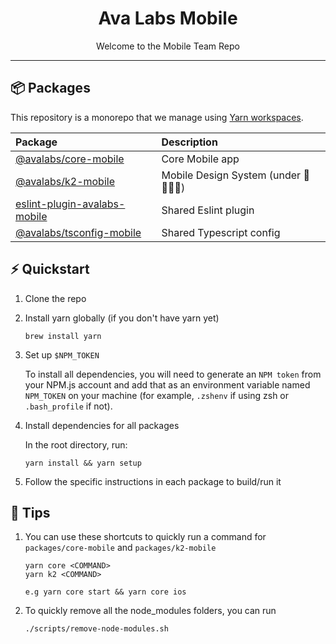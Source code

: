 <!-- Title -->
<h1 align="center">
Ava Labs Mobile
</h1>

<p align="center">Welcome to the Mobile Team Repo</p>

---

## 📦 Packages

This repository is a monorepo that we manage using [Yarn workspaces](https://yarnpkg.com/features/workspaces).

| Package                                                                                                               | Description                         |
| :-------------------------------------------------------------------------------------------------------------------- | :---------------------------------- |
| [@avalabs/core-mobile](https://github.com/ava-labs/avalanche-wallet-apps/tree/develop/packages/core-mobile)           | Core Mobile app                     |
| [@avalabs/k2-mobile](https://github.com/ava-labs/avalanche-wallet-apps/tree/develop/packages/k2-mobile)               | Mobile Design System (under 🚧👷‍♂️🚧) |
| [eslint-plugin-avalabs-mobile](https://github.com/ava-labs/avalanche-wallet-apps/tree/develop/packages/eslint-mobile) | Shared Eslint plugin                |
| [@avalabs/tsconfig-mobile](https://github.com/ava-labs/avalanche-wallet-apps/tree/develop/packages/tsconfig-mobile)   | Shared Typescript config            |

## ⚡ Quickstart

1. Clone the repo
2. Install yarn globally (if you don't have yarn yet)
   ```
   brew install yarn
   ```
3. Set up `$NPM_TOKEN`

   To install all dependencies, you will need to generate an `NPM token` from your NPM.js account and add that as an environment variable named `NPM_TOKEN` on your machine (for example, `.zshenv` if using zsh or `.bash_profile` if not).

4. Install dependencies for all packages

   In the root directory, run:

   ```
   yarn install && yarn setup
   ```

5. Follow the specific instructions in each package to build/run it

## 📖 Tips

1. You can use these shortcuts to quickly run a command for `packages/core-mobile` and `packages/k2-mobile`

   ```
   yarn core <COMMAND>
   yarn k2 <COMMAND>

   e.g yarn core start && yarn core ios
   ```

2. To quickly remove all the node_modules folders, you can run
   ```
   ./scripts/remove-node-modules.sh
   ```

